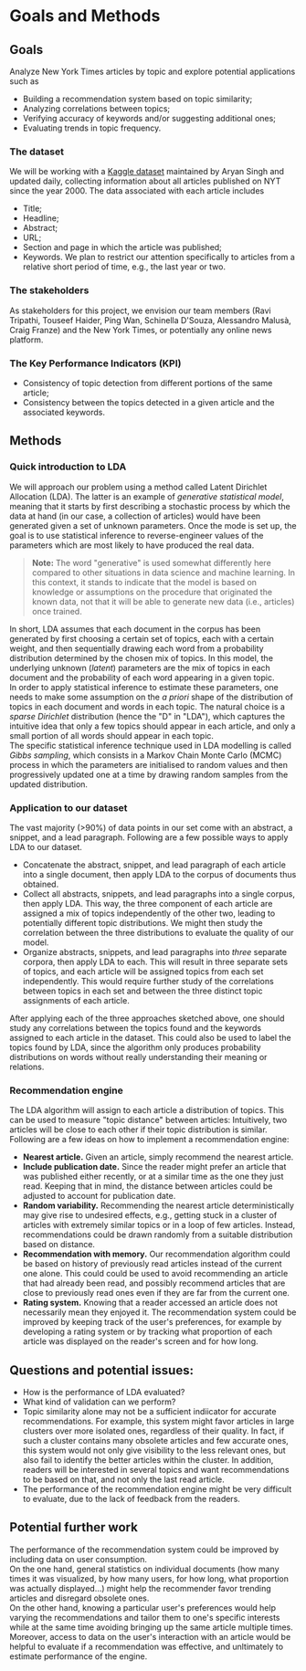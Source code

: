 # Goals and Methods

## Goals

Analyze New York Times articles by topic and explore potential applications such as
- Building a recommendation system based on topic similarity;
- Analyzing correlations between topics;
- Verifying accuracy of keywords and/or suggesting additional ones;
- Evaluating trends in topic frequency.

### The dataset

We will be working with a [Kaggle dataset](https://www.kaggle.com/datasets/aryansingh0909/nyt-articles-21m-2000-present/data) maintained by Aryan Singh and updated daily, collecting information about all articles published on NYT since the year 2000. The data associated with each article includes
- Title;
- Headline;
- Abstract;
- URL;
- Section and page in which the article was published;
- Keywords.
We plan to restrict our attention specifically to articles from a relative short period of time, e.g., the last year or two.

### The stakeholders

As stakeholders for this project, we envision our team members (Ravi Tripathi, Touseef Haider, Ping Wan, Schinella D'Souza, Alessandro Malusà, Craig Franze) and the New York Times, or potentially any online news platform.

### The Key Performance Indicators (KPI)

- Consistency of topic detection from different portions of the same article;
- Consistency between the topics detected in a given article and the associated keywords.

## Methods

### Quick introduction to LDA

We will approach our problem using a method called Latent Dirichlet Allocation (LDA). The latter is an example of *generative statistical model*, meaning that it starts by first describing a stochastic process by which the data at hand (in our case, a collection of articles) would have been generated given a set of unknown parameters. Once the mode is set up, the goal is to use statistical inference to reverse-engineer values of the parameters which are most likely to have produced the real data.  

> **Note:** The word "generative" is used somewhat differently here compared to other situations in data science and machine learning. In this context, it stands to indicate that the model is based on knowledge or assumptions on the procedure that originated the known data, not that it will be able to generate new data (i.e., articles) once trained.

In short, LDA assumes that each document in the corpus has been generated by first choosing a certain set of topics, each with a certain weight, and then sequentially drawing each word from a probability distribution determined by the chosen mix of topics. In this model, the underlying unknown (*latent*) parameters are the mix of topics in each document and the probability of each word appearing in a given topic.  
In order to apply statistical inference to estimate these parameters, one needs to make some assumption on the *a priori* shape of the distribution of topics in each document and words in each topic. The natural choice is a *sparse Dirichlet* distribution (hence the "D" in "LDA"), which captures the intuitive idea that only a few topics should appear in each article, and only a small portion of all words should appear in each topic.  
The specific statistical inference technique used in LDA modelling is called *Gibbs sampling*, which consists in a Markov Chain Monte Carlo (MCMC) process in which the parameters are initialised to random values and then progressively updated one at a time by drawing random samples from the updated distribution.
<!-- TODO: Expand end explain Gibbs sampling *a lot* better (Ale). --> 

### Application to our dataset

The vast majority (>90%) of data points in our set come with an abstract, a snippet, and a lead paragraph. Following are a few possible ways to apply LDA to our dataset.
- Concatenate the abstract, snippet, and lead paragraph of each article into a single document, then apply LDA to the corpus of documents thus obtained.
- Collect all abstracts, snippets, and lead paragraphs into a single corpus, then apply LDA. This way, the three component of each article are assigned a mix of topics independently of the other two, leading to potentially different topic distributions. We might then study the correlation between the three distributions to evaluate the quality of our model.
- Organize abstracts, snippets, and lead paragraphs into *three* separate corpora, then apply LDA to each. This will result in three separate sets of topics, and each article will be assigned topics from each set independently. This would require further study of the correlations between topics in each set and between the three distinct topic assignments of each article.

After applying each of the three approaches sketched above, one should study any correlations between the topics found and the keywords assigned to each article in the dataset. This could also be used to label the topics found by LDA, since the algorithm only produces probability distributions on words without really understanding their meaning or relations.

### Recommendation engine

The LDA algorithm will assign to each article a distribution of topics. This can be used to measure "topic distance" between articles: Intuitively, two articles will be close to each other if their topic distribution is similar. Following are a few ideas on how to implement a recommendation engine:
- **Nearest article.** Given an article, simply recommend the nearest article.
- **Include publication date.** Since the reader might prefer an article that was published either recently, or at a similar time as the one they just read. Keeping that in mind, the distance between articles could be adjusted to account for publication date.
- **Random variability.** Recommending the nearest article deterministically may give rise to undesired effects, e.g., getting stuck in a cluster of articles with extremely similar topics or in a loop of few articles. Instead, recommendations could be drawn randomly from a suitable distribution based on distance.
- **Recommendation with memory.** Our recommendation algorithm could be based on history of previously read articles instead of the current one alone. This could could be used to avoid recommending an article that had already been read, and possibly recommend articles that are close to previously read ones even if they are far from the current one.
- **Rating system.** Knowing that a reader accessed an article does not necessarily mean they enjoyed it. The recommendation system could be improved by keeping track of the user's preferences, for example by developing a rating system or by tracking what proportion of each article was displayed on the reader's screen and for how long.

## Questions and potential issues:
- How is the performance of LDA evaluated?
- What kind of validation can we perform?
- Topic similarity alone may not be a sufficient indiicator for accurate recommendations. For example, this system might favor articles in large clusters over more isolated ones, regardless of their quality. In fact, if such a cluster contains many obsolete articles and few accurate ones, this system would not only give visibility to the less relevant ones, but also fail to identify the better articles within the cluster. In addition, readers will be interested in several topics and want recommendations to be based on that, and not only the last read article.
- The performance of the recommendation engine might be very difficult to evaluate, due to the lack of feedback from the readers.

## Potential further work

The performance of the recommendation system could be improved by including data on user consumption.  
On the one hand, general statistics on individual documents (how many times it was visualized, by how many users, for how long, what proportion was actually displayed...) might help the recommender favor trending articles and disregard obsolete ones.  
On the other hand, knowing a particular user's preferences would help varying the recommendations and tailor them to one's specific interests while at the same time avoiding bringing up the same article multiple times. Moreover, access to data on the user's interaction with an article would be helpful to evaluate if a recommendation was effective, and unltimately to estimate performance of the engine.  
